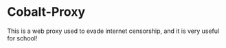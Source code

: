 # Cobalt-Proxy
This is a web proxy used to evade internet censorship, and it is very useful for school!

